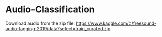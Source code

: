 # Audio-Classification
Download audio from the zip file:
https://www.kaggle.com/c/freesound-audio-tagging-2019/data?select=train_curated.zip
